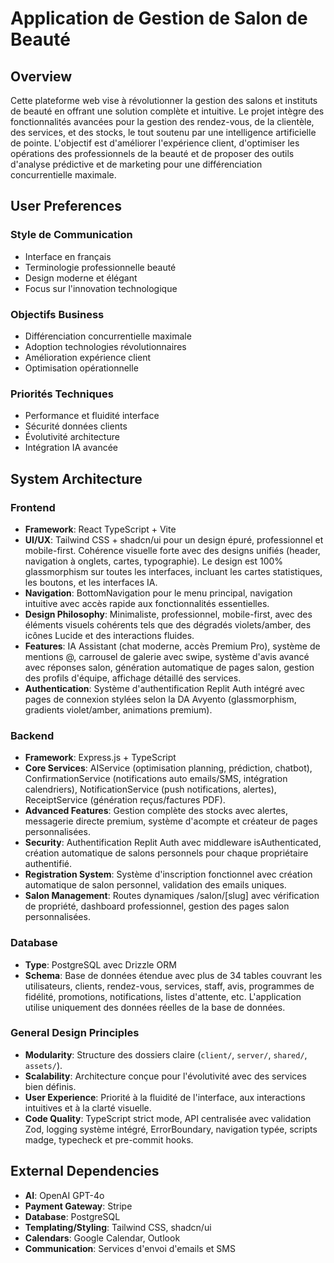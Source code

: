 # Application de Gestion de Salon de Beauté

## Overview
Cette plateforme web vise à révolutionner la gestion des salons et instituts de beauté en offrant une solution complète et intuitive. Le projet intègre des fonctionnalités avancées pour la gestion des rendez-vous, de la clientèle, des services, et des stocks, le tout soutenu par une intelligence artificielle de pointe. L'objectif est d'améliorer l'expérience client, d'optimiser les opérations des professionnels de la beauté et de proposer des outils d'analyse prédictive et de marketing pour une différenciation concurrentielle maximale.

## User Preferences
### Style de Communication
- Interface en français
- Terminologie professionnelle beauté
- Design moderne et élégant
- Focus sur l'innovation technologique

### Objectifs Business
- Différenciation concurrentielle maximale
- Adoption technologies révolutionnaires
- Amélioration expérience client
- Optimisation opérationnelle

### Priorités Techniques
- Performance et fluidité interface
- Sécurité données clients
- Évolutivité architecture
- Intégration IA avancée

## System Architecture

### Frontend
- **Framework**: React TypeScript + Vite
- **UI/UX**: Tailwind CSS + shadcn/ui pour un design épuré, professionnel et mobile-first. Cohérence visuelle forte avec des designs unifiés (header, navigation à onglets, cartes, typographie). Le design est 100% glassmorphism sur toutes les interfaces, incluant les cartes statistiques, les boutons, et les interfaces IA.
- **Navigation**: BottomNavigation pour le menu principal, navigation intuitive avec accès rapide aux fonctionnalités essentielles.
- **Design Philosophy**: Minimaliste, professionnel, mobile-first, avec des éléments visuels cohérents tels que des dégradés violets/amber, des icônes Lucide et des interactions fluides.
- **Features**: IA Assistant (chat moderne, accès Premium Pro), système de mentions @, carrousel de galerie avec swipe, système d'avis avancé avec réponses salon, génération automatique de pages salon, gestion des profils d'équipe, affichage détaillé des services.
- **Authentication**: Système d'authentification Replit Auth intégré avec pages de connexion stylées selon la DA Avyento (glassmorphism, gradients violet/amber, animations premium).

### Backend
- **Framework**: Express.js + TypeScript
- **Core Services**: AIService (optimisation planning, prédiction, chatbot), ConfirmationService (notifications auto emails/SMS, intégration calendriers), NotificationService (push notifications, alertes), ReceiptService (génération reçus/factures PDF).
- **Advanced Features**: Gestion complète des stocks avec alertes, messagerie directe premium, système d'acompte et créateur de pages personnalisées.
- **Security**: Authentification Replit Auth avec middleware isAuthenticated, création automatique de salons personnels pour chaque propriétaire authentifié.
- **Registration System**: Système d'inscription fonctionnel avec création automatique de salon personnel, validation des emails uniques.
- **Salon Management**: Routes dynamiques /salon/[slug] avec vérification de propriété, dashboard professionnel, gestion des pages salon personnalisées.

### Database
- **Type**: PostgreSQL avec Drizzle ORM
- **Schema**: Base de données étendue avec plus de 34 tables couvrant les utilisateurs, clients, rendez-vous, services, staff, avis, programmes de fidélité, promotions, notifications, listes d'attente, etc. L'application utilise uniquement des données réelles de la base de données.

### General Design Principles
- **Modularity**: Structure des dossiers claire (`client/`, `server/`, `shared/`, `assets/`).
- **Scalability**: Architecture conçue pour l'évolutivité avec des services bien définis.
- **User Experience**: Priorité à la fluidité de l'interface, aux interactions intuitives et à la clarté visuelle.
- **Code Quality**: TypeScript strict mode, API centralisée avec validation Zod, logging système intégré, ErrorBoundary, navigation typée, scripts madge, typecheck et pre-commit hooks.

## External Dependencies
- **AI**: OpenAI GPT-4o
- **Payment Gateway**: Stripe
- **Database**: PostgreSQL
- **Templating/Styling**: Tailwind CSS, shadcn/ui
- **Calendars**: Google Calendar, Outlook
- **Communication**: Services d'envoi d'emails et SMS
